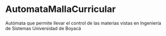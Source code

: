 # AutomataMallaCurricular
Autómata que permite llevar el control de las materias vistas en Ingeniería de Sistemas Universidad de Boyacá

